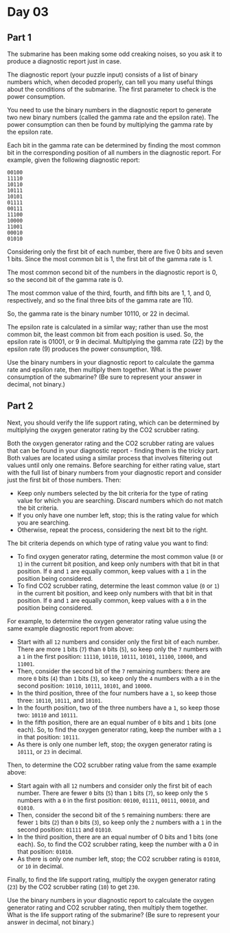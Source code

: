 # Day 03

## Part 1

The submarine has been making some odd creaking noises, so you ask it to
produce a diagnostic report just in case.

The diagnostic report (your puzzle input) consists of a list of binary numbers
which, when decoded properly, can tell you many useful things about the
conditions of the submarine. The first parameter to check is the power
consumption.

You need to use the binary numbers in the diagnostic report to generate two new
binary numbers (called the gamma rate and the epsilon rate). The power
consumption can then be found by multiplying the gamma rate by the epsilon
rate.

Each bit in the gamma rate can be determined by finding the most common bit in
the corresponding position of all numbers in the diagnostic report. For
example, given the following diagnostic report:

```
00100
11110
10110
10111
10101
01111
00111
11100
10000
11001
00010
01010
```

Considering only the first bit of each number, there are five 0 bits and seven
1 bits. Since the most common bit is 1, the first bit of the gamma rate is 1.

The most common second bit of the numbers in the diagnostic report is 0, so the
second bit of the gamma rate is 0.

The most common value of the third, fourth, and fifth bits are 1, 1, and 0,
respectively, and so the final three bits of the gamma rate are 110.

So, the gamma rate is the binary number 10110, or 22 in decimal.

The epsilon rate is calculated in a similar way; rather than use the most
common bit, the least common bit from each position is used. So, the epsilon
rate is 01001, or 9 in decimal. Multiplying the gamma rate (22) by the epsilon
rate (9) produces the power consumption, 198.

Use the binary numbers in your diagnostic report to calculate the gamma rate
and epsilon rate, then multiply them together. What is the power consumption of
the submarine? (Be sure to represent your answer in decimal, not binary.)

## Part 2

Next, you should verify the life support rating, which can be determined by
multiplying the oxygen generator rating by the CO2 scrubber rating.

Both the oxygen generator rating and the CO2 scrubber rating are values that
can be found in your diagnostic report - finding them is the tricky part. Both
values are located using a similar process that involves filtering out values
until only one remains. Before searching for either rating value, start with
the full list of binary numbers from your diagnostic report and consider just
the first bit of those numbers. Then:

- Keep only numbers selected by the bit criteria for the type of rating value
  for which you are searching. Discard numbers which do not match the bit
  criteria.
- If you only have one number left, stop; this is the rating value for which
  you are searching.
- Otherwise, repeat the process, considering the next bit to the right.  

The bit criteria depends on which type of rating value you want to find:

- To find oxygen generator rating, determine the most common value (`0` or `1`)
  in the current bit position, and keep only numbers with that bit in that
  position. If `0` and `1` are equally common, keep values with a `1` in the
  position being considered.  
- To find CO2 scrubber rating, determine the least common value (`0` or `1`) in
  the current bit position, and keep only numbers with that bit in that
  position. If `0` and `1` are equally common, keep values with a `0` in the
  position being considered.  

For example, to determine the oxygen generator rating value using the same
example diagnostic report from above:

- Start with all `12` numbers and consider only the first bit of each number.
  There are more `1` bits (`7`) than `0` bits (`5`), so keep only the `7`
  numbers with a `1` in the first position: `11110`, `10110`, `10111`, `10101`,
  `11100`, `10000`, and `11001`. 
- Then, consider the second bit of the `7` remaining numbers: there are more
  `0` bits (`4`) than `1` bits (`3`), so keep only the `4` numbers with a `0`
  in the second position: `10110`, `10111`, `10101`, and `10000`.
- In the third position, three of the four numbers have a `1`, so keep those
  three: `10110`, `10111`, and `10101`.
- In the fourth position, two of the three numbers have a `1`, so keep those
  two: `10110` and `10111`.
- In the fifth position, there are an equal number of `0` bits and `1` bits
  (one each). So, to find the oxygen generator rating, keep the number with a
  `1` in that position: `10111`. 
- As there is only one number left, stop; the oxygen generator rating is
  `10111`, or `23` in decimal.  

Then, to determine the CO2 scrubber rating value from the same example above:

- Start again with all `12` numbers and consider only the first bit of each
  number. There are fewer `0` bits (`5`) than `1` bits (`7`), so keep only the
  `5` numbers with a `0` in the first position: `00100`, `01111`, `00111`,
  `00010`, and `01010`.  
- Then, consider the second bit of the `5` remaining numbers: there are fewer
  `1` bits (`2`) than `0` bits (`3`), so keep only the `2` numbers with a `1`
  in the second position: `01111` and `01010`.  
- In the third position, there are an equal number of 0 bits and 1 bits (one
  each). So, to find the CO2 scrubber rating, keep the number with a 0 in that
  position: `01010`.  
- As there is only one number left, stop; the CO2 scrubber rating is `01010`,
  or `10` in decimal.  

Finally, to find the life support rating, multiply the oxygen generator rating
(`23`) by the CO2 scrubber rating (`10`) to get `230`.

Use the binary numbers in your diagnostic report to calculate the oxygen generator rating and CO2
scrubber rating, then multiply them together. What is the life support rating of the submarine? (Be
sure to represent your answer in decimal, not binary.)

